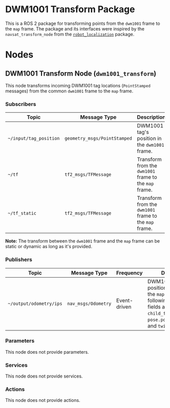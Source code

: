 # DWM1001 Transform Package

This is a ROS 2 package for transforming points from the `dwm1001` frame to the `map` frame. The package and its interfaces were inspired by the `navsat_transform_node` from the [`robot_localization`](https://index.ros.org/p/robot_localization/) package.

# Nodes

## DWM1001 Transform Node (`dwm1001_transform`)

This node transforms incoming DWM1001 tag locations (`PointStamped` messages) from the common `dwm1001` frame to the `map` frame.

### Subscribers

| Topic | Message Type | Description |
|-------|--------------|-------------|
| `~/input/tag_position` | `geometry_msgs/PointStamped` | DWM1001 tag's position in the `dwm1001` frame. |
| `~/tf` | `tf2_msgs/TFMessage` | Transform from the `dwm1001` frame to the `map` frame. |
| `~/tf_static` | `tf2_msgs/TFMessage` | Transform from the `dwm1001` frame to the `map` frame. |

**Note:** The transform between the `dwm1001` frame and the `map` frame can be static or dynamic as long as it's provided.

### Publishers

| Topic | Message Type | Frequency | Description |
|-------|--------------|-----------|-------------|
| `~/output/odometry/ips` | `nav_msgs/Odometry` | Event-driven | DWM1001 tag's position transformed to the `map` frame. The following message fields are unused: `child_frame_id`, `pose.pose.orientation`, and `twist`. |

### Parameters

This node does not provide parameters.

### Services

This node does not provide services.

### Actions

This node does not provide actions.
